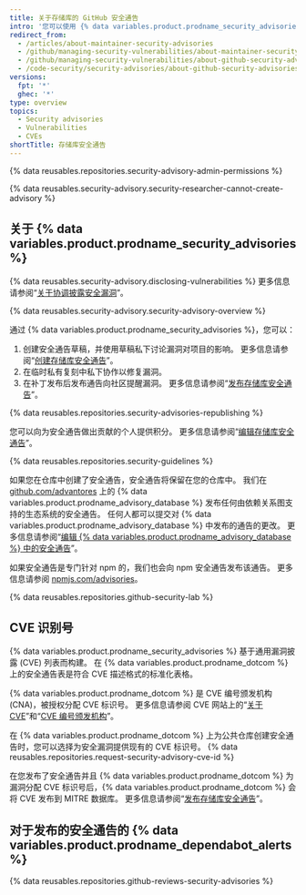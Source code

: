 ```yaml
---
title: 关于存储库的 GitHub 安全通告
intro: '您可以使用 {% data variables.product.prodname_security_advisories %} 来私下讨论、修复和发布有关仓库中安全漏洞的信息。'
redirect_from:
  - /articles/about-maintainer-security-advisories
  - /github/managing-security-vulnerabilities/about-maintainer-security-advisories
  - /github/managing-security-vulnerabilities/about-github-security-advisories
  - /code-security/security-advisories/about-github-security-advisories
versions:
  fpt: '*'
  ghec: '*'
type: overview
topics:
  - Security advisories
  - Vulnerabilities
  - CVEs
shortTitle: 存储库安全通告
---
```


{% data reusables.repositories.security-advisory-admin-permissions %}

{% data reusables.security-advisory.security-researcher-cannot-create-advisory %}

## 关于 {% data variables.product.prodname_security_advisories %}

{% data reusables.security-advisory.disclosing-vulnerabilities %} 更多信息请参阅“[关于协调披露安全漏洞](/code-security/repository-security-advisories/about-coordinated-disclosure-of-security-vulnerabilities)”。

{% data reusables.security-advisory.security-advisory-overview %}

通过 {% data variables.product.prodname_security_advisories %}，您可以：

1. 创建安全通告草稿，并使用草稿私下讨论漏洞对项目的影响。 更多信息请参阅“[创建存储库安全通告](/code-security/repository-security-advisories/creating-a-repository-security-advisory)”。
2. 在临时私有复刻中私下协作以修复漏洞。
3. 在补丁发布后发布通告向社区提醒漏洞。 更多信息请参阅“[发布存储库安全通告](/code-security/repository-security-advisories/publishing-a-repository-security-advisory)”。

{% data reusables.repositories.security-advisories-republishing %}

您可以向为安全通告做出贡献的个人提供积分。 更多信息请参阅“[编辑存储库安全通告](/code-security/repository-security-advisories/editing-a-repository-security-advisory#about-credits-for-security-advisories)”。

{% data reusables.repositories.security-guidelines %}

如果您在仓库中创建了安全通告，安全通告将保留在您的仓库中。 我们在 [github.com/advantores](https://github.com/advisories) 上的 {% data variables.product.prodname_advisory_database %} 发布任何由依赖关系图支持的生态系统的安全通告。 任何人都可以提交对 {% data variables.product.prodname_advisory_database %} 中发布的通告的更改。 更多信息请参阅“[编辑 {% data variables.product.prodname_advisory_database %} 中的安全通告](/code-security/supply-chain-security/managing-vulnerabilities-in-your-projects-dependencies/editing-security-advisories-in-the-github-advisory-database)”。

如果安全通告是专门针对 npm 的，我们也会向 npm 安全通告发布该通告。 更多信息请参阅 [npmjs.com/advisories](https://www.npmjs.com/advisories)。

{% data reusables.repositories.github-security-lab %}

## CVE 识别号

{% data variables.product.prodname_security_advisories %} 基于通用漏洞披露 (CVE) 列表而构建。 在 {% data variables.product.prodname_dotcom %} 上的安全通告表是符合 CVE 描述格式的标准化表格。

{% data variables.product.prodname_dotcom %} 是 CVE 编号颁发机构 (CNA)，被授权分配 CVE 标识号。 更多信息请参阅 CVE 网站上的“[关于 CVE](https://www.cve.org/About/Overview)”和“[CVE 编号颁发机构](https://www.cve.org/ProgramOrganization/CNAs)”。

在 {% data variables.product.prodname_dotcom %} 上为公共仓库创建安全通告时，您可以选择为安全漏洞提供现有的 CVE 标识号。 {% data reusables.repositories.request-security-advisory-cve-id %}

在您发布了安全通告并且 {% data variables.product.prodname_dotcom %} 为漏洞分配 CVE 标识号后，{% data variables.product.prodname_dotcom %} 会将 CVE 发布到 MITRE 数据库。 更多信息请参阅“[发布存储库安全通告](/code-security/repository-security-advisories/publishing-a-repository-security-advisory)”。

## 对于发布的安全通告的 {% data variables.product.prodname_dependabot_alerts %}

{% data reusables.repositories.github-reviews-security-advisories %}
